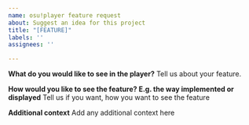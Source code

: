 ```yaml
---
name: osu!player feature request
about: Suggest an idea for this project
title: "[FEATURE]"
labels: ''
assignees: ''

---
```


**What do you would like to see in the player?**
Tell us about your feature.

**How would you like to see the feature? E.g. the way implemented or displayed**
Tell us if you want, how you want to see the feature

**Additional context**
Add any additional context here
